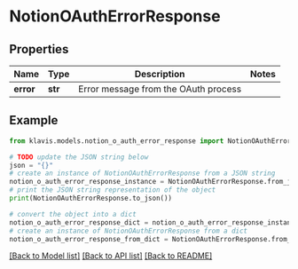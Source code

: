# NotionOAuthErrorResponse


## Properties

Name | Type | Description | Notes
------------ | ------------- | ------------- | -------------
**error** | **str** | Error message from the OAuth process | 

## Example

```python
from klavis.models.notion_o_auth_error_response import NotionOAuthErrorResponse

# TODO update the JSON string below
json = "{}"
# create an instance of NotionOAuthErrorResponse from a JSON string
notion_o_auth_error_response_instance = NotionOAuthErrorResponse.from_json(json)
# print the JSON string representation of the object
print(NotionOAuthErrorResponse.to_json())

# convert the object into a dict
notion_o_auth_error_response_dict = notion_o_auth_error_response_instance.to_dict()
# create an instance of NotionOAuthErrorResponse from a dict
notion_o_auth_error_response_from_dict = NotionOAuthErrorResponse.from_dict(notion_o_auth_error_response_dict)
```
[[Back to Model list]](../README.md#documentation-for-models) [[Back to API list]](../README.md#documentation-for-api-endpoints) [[Back to README]](../README.md)


